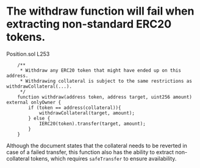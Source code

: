 # The withdraw function will fail when extracting non-standard ERC20 tokens.

Position.sol L253
```
    /**
     * Withdraw any ERC20 token that might have ended up on this address.
     * Withdrawing collateral is subject to the same restrictions as withdrawCollateral(...).
     */
    function withdraw(address token, address target, uint256 amount) external onlyOwner {
        if (token == address(collateral)){
            withdrawCollateral(target, amount);
        } else {
            IERC20(token).transfer(target, amount);
        }
    }
```

Although the document states that the collateral needs to be reverted in case of a failed transfer, this function also has the ability to extract non-collateral tokens, which requires `safeTransfer` to ensure availability.

